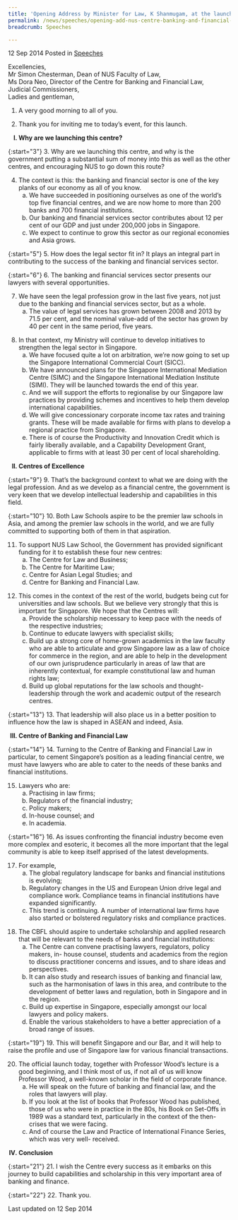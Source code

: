 ```yaml
---
title: 'Opening Address by Minister for Law, K Shanmugam, at the launch of the NUS Centre for Banking and Financial Law'
permalink: /news/speeches/opening-add-nus-centre-banking-and-financial-law/
breadcrumb: Speeches

---
```



12 Sep 2014 Posted in [Speeches](/news/speeches)

Excellencies,  
Mr Simon Chesterman, Dean of NUS Faculty of Law,  
Ms Dora Neo, Director of the Centre for Banking and Financial Law,  
Judicial Commissioners,  
Ladies and gentleman,  


1. A very good morning to all of you.


2. Thank you for inviting me to today’s event, for this launch.


<ol style="list-style-type: upper-roman; font-weight:bold;">
<li>Why are we launching this centre?</li>
</ol>


{:start="3"}
3. Why are we launching this centre, and why is the government putting a substantial sum of money into this as well as the other centres, and encouraging NUS to go down this route?


<ol start="4">
<li> The context is this: the banking and financial sector is one of the key planks of our economy as all of you know.

<ol style="list-style-type: lower-alpha">
<li> We have succeeded in positioning ourselves as one of the world’s top five  financial centres,  and we are now home to more than 200 banks and 700  financial institutions. </li>
<li> Our banking and financial services sector contributes about 12 per cent of our  GDP and just  under 200,000 jobs in Singapore. </li>
<li>We expect to continue to grow this sector as our regional economies and Asia  grows. </li>
</ol>

</li>
</ol>

{:start="5"}
5. How does the legal sector fit in? It plays an integral part in contributing to the success of the banking and financial services sector.

{:start="6"}
6. The banking and financial services sector presents our lawyers with several opportunities.

<ol start="7">
<li> We have seen the legal profession grow in the last five years, not just due to the banking and financial services sector, but as a whole.

<ol style="list-style-type: lower-alpha">
<li>The value of legal services has grown between 2008 and 2013 by 71.5 per  cent, and the  nominal value-add of the sector has grown by 40 per cent in the  same period, five years.</li>
</ol>

</li>
</ol>

<ol start="8">
<li>In that context, my Ministry will continue to develop initiatives to strengthen the legal sector in Singapore.

<ol style="list-style-type: lower-alpha">
<li> We have focused quite a lot on arbitration, we’re now going to set up the  Singapore  International Commercial Court (SICC). </li>
<li> We have announced plans for the Singapore International Mediation Centre  (SIMC) and the  Singapore International Mediation Institute (SIMI). They will  be launched towards the end of  this year.</li>
<li> And we will support the efforts to regionalise by our Singapore law practices  by providing  schemes and incentives to help them develop international  capabilities.</li>
<li>We will give concessionary corporate income tax rates and training grants.  These will be  made available for firms with plans to develop a regional practice  from Singapore.</li>
<li>There is of course the Productivity and Innovation Credit which is fairly  liberally available, and  a Capability Development Grant, applicable to firms  with at least 30 per cent of local  shareholding. </li>
</ol>

</li>
</ol>


<ol start="2" style="list-style-type: upper-roman; font-weight:bold;">
<li>Centres of Excellence</li>
</ol>

{:start="9"}
9. That’s the background context to what we are doing with the legal profession. And as we develop as a financial centre, the government is very keen that we develop intellectual leadership and capabilities in this field.

{:start="10"}
10. Both Law Schools aspire to be the premier law schools in Asia, and among the premier law schools in the world, and we are fully committed to supporting both of them in that aspiration.

<ol start="11">
<li> To support NUS Law School, the Government has provided significant funding for it to establish these four new centres:

<ol style="list-style-type: lower-alpha">
<li>The Centre for Law and Business; </li>
<li>The Centre for Maritime Law; </li>
<li>Centre for Asian Legal Studies; and</li>
<li>Centre for Banking and Financial Law.</li>
</ol>

</li>
</ol>

<ol start="12">
<li> This comes in the context of the rest of the world, budgets being cut for universities and law schools. But we believe very strongly that this is important for Singapore. We hope that the Centres will:

<ol style="list-style-type: lower-alpha">

<li>Provide the scholarship necessary to keep pace with the needs of the  respective industries; </li>
<li>Continue to educate lawyers with specialist skills;</li>
<li>Build up a strong core of home-grown academics in the law faculty who are  able to articulate  and grow Singapore law as a law of choice for commerce in  the region, and are able to help in  the development of our own jurisprudence  particularly in areas of law that are inherently  contextual, for example  constitutional law and human rights law; </li>
<li>Build up global reputations for the law schools and thought-leadership  through the work and  academic output of the research centres.</li>
</ol>

</li>
</ol>

{:start="13"}
13. That leadership will also place us in a better position to influence how the law is shaped in ASEAN and indeed, Asia.

<ol start="3" style="list-style-type: upper-roman; font-weight: bold;">
<li>  Centre of Banking and Financial Law</li>
</ol>

{:start="14"}
14. Turning to the Centre of Banking and Financial Law in particular, to cement Singapore’s position as a leading financial centre, we must have lawyers who are able to cater to the needs of these banks and financial institutions.

<ol start="15">
<li>Lawyers who are:

<ol style="list-style-type: lower-alpha">
<li>Practising in law firms; </li>
<li>Regulators of the financial industry; </li>
<li>Policy makers;</li> 
<li>In-house counsel; and</li>
<li>In academia.</li>


</ol>

</li>
</ol>

{:start="16"}
16. As issues confronting the financial industry become even more complex and esoteric, it becomes all the more important that the legal community is able to keep itself apprised of the latest developments. 


<ol start="17">
<li>For example,

<ol style="list-style-type: lower-alpha">
<li>The global regulatory landscape for banks and financial institutions is  evolving;</li>
<li>Regulatory changes in the US and European Union drive legal and  compliance work.  Compliance teams in financial institutions have expanded  significantly. </li>
<li>This trend is continuing. A number of international law firms have also  started or bolstered  regulatory risks and compliance practices.</li>
</ol>


</li>
</ol>

<ol start="18">
<li> The CBFL should aspire to undertake scholarship and applied research that will be relevant to the needs of banks and financial institutions: 
<ol style="list-style-type: lower-alpha">

<li>The Centre can convene practising lawyers, regulators, policy makers, in-  house counsel,  students and academics from the region to discuss practitioner  concerns and issues, and to  share ideas and perspectives. </li>
<li>It can also study and research issues of banking and financial law, such as the  harmonisation  of laws in this area, and contribute to the development of better  laws and regulation, both in  Singapore and in the region. </li>
<li>Build up expertise in Singapore, especially amongst our local lawyers and  policy makers.</li>
<li> Enable the various stakeholders to have a better appreciation of a broad range  of issues. </li>

</ol>
</li>
</ol>

{:start="19"}
19. This will benefit Singapore and our Bar, and it will help to raise the profile and use of Singapore law for various financial transactions.

<ol start="20">
<li> The official launch today, together with Professor Wood’s lecture is a good beginning, and I think most of us, if not all of us will know Professor Wood, a well-known scholar in the field of corporate finance.

<ol style="list-style-type: lower-alpha">

<li>He will speak on the future of banking and financial law, and the roles that  lawyers will play. </li>


<li>If you look at the list of books that Professor Wood has published, those of us  who were in  practice in the 80s, his Book on Set-Offs in 1989 was a standard  text, particularly in the context  of the then-crises that we were facing. </li>


<li>And of course the Law and Practice of International Finance Series, which  was very well-  received. </li>
</ol>

</li>
</ol>

<ol start="4" style="list-style-type: upper-roman;font-weight:bold;">
<li> Conclusion</li>
</ol>

{:start="21"}
21. I wish the Centre every success as it embarks on this journey to build capabilities and scholarship in this very important area of banking and finance. 

{:start="22"}
22. Thank you.


<p class="right-side-updated">Last updated on 12 Sep 2014</p>



